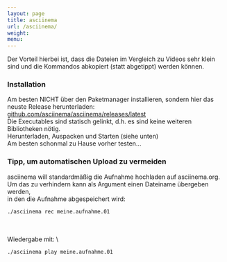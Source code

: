 ```yaml
---
layout: page
title: asciinema
url: /asciinema/
weight:
menu:
---
```


<script type="text/javascript" src="https://asciinema.org/a/335480.js" id="asciicast-335480" async></script>

Der Vorteil hierbei ist, dass die Dateien im Vergleich zu Videos sehr klein sind und die Kommandos abkopiert (statt abgetippt) werden können.

### Installation

Am besten NICHT über den Paketmanager installieren, sondern hier das neuste Release herunterladen:<br/>
<a href="https://github.com/asciinema/asciinema/releases/latest" target="_blank">github.com/asciinema/asciinema/releases/latest</a><br/>
Die Executables sind statisch gelinkt, d.h. es sind keine weiteren Bibliotheken nötig.<br/>
Herunterladen, Auspacken und Starten (siehe unten)<br/>
Am besten schonmal zu Hause vorher testen...<br/>

### Tipp, um automatischen Upload zu vermeiden

asciinema will standardmäßig die Aufnahme hochladen auf asciinema.org. <br/>
Um das zu verhindern kann als Argument einen Dateiname übergeben werden,<br/>
in den die Aufnahme abgespeichert wird: <br/>
```
./asciinema rec meine.aufnahme.01
```
\
\
Wiedergabe mit:
\
```
./asciinema play meine.aufnahme.01
```
